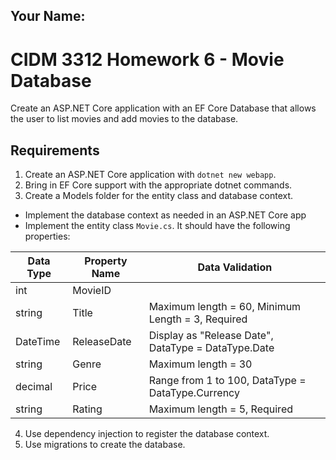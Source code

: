 ## Your Name:

# CIDM 3312 Homework 6 - Movie Database
Create an ASP.NET Core application with an EF Core Database that allows the user to list movies and add movies to the database.

## Requirements
1. Create an ASP.NET Core application with `dotnet new webapp`.
2. Bring in EF Core support with the appropriate dotnet commands.
3. Create a Models folder for the entity class and database context.
  * Implement the database context as needed in an ASP.NET Core app
  * Implement the entity class `Movie.cs`. It should have the following properties:
  
  | Data Type     | Property Name | Data Validation |
  | ------------- | ------------- | --------------- |
  | int           | MovieID       |  |
  | string        | Title         | Maximum length = 60, Minimum Length = 3, Required |
  | DateTime      | ReleaseDate   | Display as "Release Date", DataType = DataType.Date |
  | string        | Genre         | Maximum length = 30 |
  | decimal       | Price         | Range from 1 to 100, DataType = DataType.Currency |
  | string        | Rating        | Maximum length = 5, Required |

4. Use dependency injection to register the database context.
5. Use migrations to create the database.
